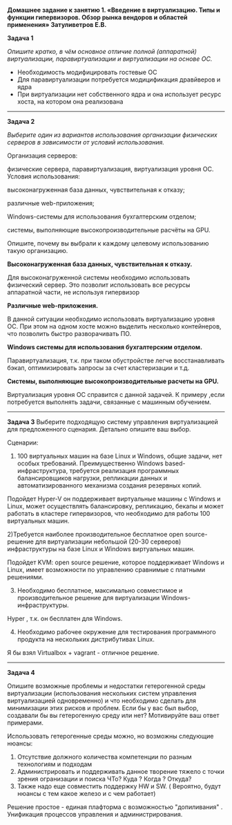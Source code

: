 **Домашнее задание к занятию 1. «Введение в виртуализацию. Типы и функции гипервизоров. Обзор рынка вендоров и областей применения» Затуливетров Е.В.**

**Задача 1**

*Опишите кратко, в чём основное отличие полной (аппаратной) виртуализации, паравиртуализации и виртуализации на основе ОС.*

- Необходимость модифицировать гостевые ОС
- Для паравиртуализации потребуется модицификация дравйверов и ядра
- При виртуализации нет собственного ядра и она использует ресурс хоста, на котором она реализована

***

**Задача 2**

*Выберите один из вариантов использования организации физических серверов в зависимости от условий использования.*

Организация серверов:

физические сервера,
паравиртуализация,
виртуализация уровня ОС.
Условия использования:

высоконагруженная база данных, чувствительная к отказу;



различные web-приложения;


Windows-системы для использования бухгалтерским отделом;


системы, выполняющие высокопроизводительные расчёты на GPU.


Опишите, почему вы выбрали к каждому целевому использованию такую организацию.

**Высоконагруженная база данных, чувствительная к отказу.**



Для высоконагруженной системы необходимо использовать физический сервер. Это позволит использовать все ресурсы аппаратной части, не используя гипервизор



**Различные web-приложения.**



В данной ситуации необходимо использовать виртуализацию уровня ОС. При этом на одном хосте можно выделить несколько контейнеров, что позволить быстро разворачивать ПО.



**Windows системы для использования бухгалтерским отделом.**



Паравиртуализация, т.к. при таком обустройстве легче восстанавливать бэкап, оптимизировать запросы за счет кластеризации и т.д.



**Системы, выполняющие высокопроизводительные расчеты на GPU.** 



Виртуализация уровня ОС справится с данной задачей. К примеру ,если потребуется выполнять задачи, связанные с машинным обучением. 



***


**Задача 3**
Выберите подходящую систему управления виртуализацией для предложенного сценария. Детально опишите ваш выбор.

Сценарии:

1) 100 виртуальных машин на базе Linux и Windows, общие задачи, нет особых требований. Преимущественно Windows based-инфраструктура, требуется реализация программных балансировщиков нагрузки, репликации данных и автоматизированного механизма создания резервных копий.


Подойдет Hyper-V он поддерживает виртуальные машины с Windows и Linux, может осуществлять балансировку, репликацию, бекапы и может работать в кластере гипервизоров, что необходимо для работы 100 виртуальных машин.


2)Требуется наиболее производительное бесплатное open source-решение для виртуализации небольшой (20-30 серверов) инфраструктуры на базе Linux и Windows виртуальных машин.

Подойдет KVM: open source решение, которое поддерживает Windows и Linux, имеет возможности по управлению сравнимые с платными решениями.



3) Необходимо бесплатное, максимально совместимое и производительное решение для виртуализации Windows-инфраструктуры.

Hyper , т.к. он бесплатен для Windows.

4) Необходимо рабочее окружение для тестирования программного продукта на нескольких дистрибутивах Linux.

Я бы взял Virtualbox + vagrant - отличное решение. 

***

**Задача 4**


Опишите возможные проблемы и недостатки гетерогенной среды виртуализации (использования нескольких систем управления виртуализацией одновременно) и что необходимо сделать для минимизации этих рисков и проблем. Если бы у вас был выбор, создавали бы вы гетерогенную среду или нет? Мотивируйте ваш ответ примерами.

Использовать гетерогенные среды можно, но возможны следующие нюансы:

1) Отсутствие должного количества компетенции по разным технологиям и подходам
2) Администрировать и поддерживать данное творение тяжело с точки зрения огранизации и поиска ЧТо? Куда ? Когда ? Откуда?
3) Также надо еще совместить поддержку HW и SW. ( Вероятно, будут нюансы с тем какое железо и с чем работает)

Решение простое - единая плафторма с возможностью "допиливания" . Унификация процессов управления и администрирования.

